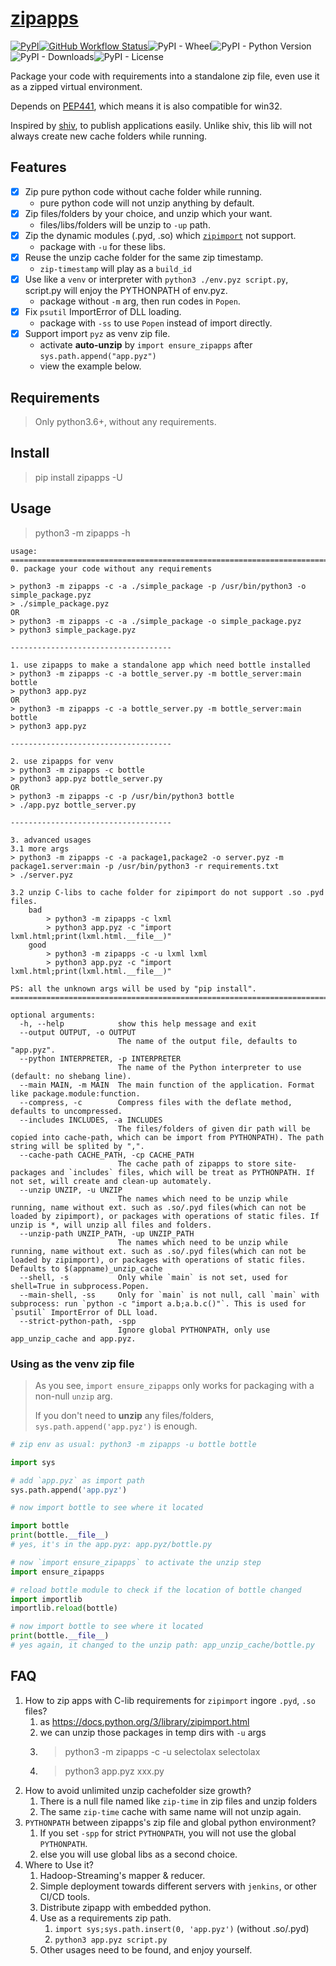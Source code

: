 # [zipapps](https://github.com/ClericPy/zipapps)
[![PyPI](https://img.shields.io/pypi/v/zipapps?style=plastic)](https://pypi.org/project/zipapps/)[![GitHub Workflow Status](https://img.shields.io/github/workflow/status/clericpy/zipapps/Python%20package?style=plastic)](https://github.com/ClericPy/zipapps/actions?query=workflow%3A%22Python+package%22)![PyPI - Wheel](https://img.shields.io/pypi/wheel/zipapps?style=plastic)![PyPI - Python Version](https://img.shields.io/pypi/pyversions/zipapps?style=plastic)![PyPI - Downloads](https://img.shields.io/pypi/dm/zipapps?style=plastic)![PyPI - License](https://img.shields.io/pypi/l/zipapps?style=plastic)

Package your code with requirements into a standalone zip file, even use it as a zipped virtual environment.

Depends on [PEP441](https://www.python.org/dev/peps/pep-0441/), which means it is also compatible for win32.

Inspired by [shiv](https://github.com/linkedin/shiv), to publish applications easily. Unlike shiv, this lib will not always create new cache folders while running.


## Features
- [x] Zip pure python code without cache folder while running.
  - pure python code will not unzip anything by default.
- [x] Zip files/folders by your choice, and unzip which your want.
  - files/libs/folders will be unzip to `-up` path.
- [x] Zip the dynamic modules (.pyd, .so) which [`zipimport`](https://docs.python.org/3/library/zipimport.html) not support.
  - package with `-u` for these libs.
- [x] Reuse the unzip cache folder for the same zip timestamp. 
  - `zip-timestamp` will play as a `build_id`
- [x] Use like a `venv` or interpreter with `python3 ./env.pyz script.py`, script.py will enjoy the PYTHONPATH of env.pyz.
  - package without `-m` arg, then run codes in `Popen`.
- [x] Fix `psutil` ImportError of DLL loading.
  - package with `-ss` to use `Popen` instead of import directly.
- [x] Support import `pyz` as venv zip file.
  - activate **auto-unzip** by `import ensure_zipapps` after `sys.path.append("app.pyz")`
  - view the example below.

## Requirements

> Only python3.6+, without any requirements.

## Install

> pip install zipapps -U

## Usage

> python3 -m zipapps -h

```
usage:
===========================================================================
0. package your code without any requirements

> python3 -m zipapps -c -a ./simple_package -p /usr/bin/python3 -o simple_package.pyz
> ./simple_package.pyz
OR
> python3 -m zipapps -c -a ./simple_package -o simple_package.pyz
> python3 simple_package.pyz

------------------------------------

1. use zipapps to make a standalone app which need bottle installed
> python3 -m zipapps -c -a bottle_server.py -m bottle_server:main bottle
> python3 app.pyz
OR
> python3 -m zipapps -c -a bottle_server.py -m bottle_server:main bottle
> python3 app.pyz

------------------------------------

2. use zipapps for venv
> python3 -m zipapps -c bottle
> python3 app.pyz bottle_server.py
OR
> python3 -m zipapps -c -p /usr/bin/python3 bottle
> ./app.pyz bottle_server.py

------------------------------------

3. advanced usages
3.1 more args
> python3 -m zipapps -c -a package1,package2 -o server.pyz -m package1.server:main -p /usr/bin/python3 -r requirements.txt
> ./server.pyz

3.2 unzip C-libs to cache folder for zipimport do not support .so .pyd files.
    bad
        > python3 -m zipapps -c lxml
        > python3 app.pyz -c "import lxml.html;print(lxml.html.__file__)"
    good
        > python3 -m zipapps -c -u lxml lxml
        > python3 app.pyz -c "import lxml.html;print(lxml.html.__file__)"

PS: all the unknown args will be used by "pip install".
===========================================================================

optional arguments:
  -h, --help            show this help message and exit
  --output OUTPUT, -o OUTPUT
                        The name of the output file, defaults to "app.pyz".
  --python INTERPRETER, -p INTERPRETER
                        The name of the Python interpreter to use (default: no shebang line).
  --main MAIN, -m MAIN  The main function of the application. Format like package.module:function.
  --compress, -c        Compress files with the deflate method, defaults to uncompressed.
  --includes INCLUDES, -a INCLUDES
                        The files/folders of given dir path will be copied into cache-path, which can be import from PYTHONPATH). The path string will be splited by ",".
  --cache-path CACHE_PATH, -cp CACHE_PATH
                        The cache path of zipapps to store site-packages and `includes` files, which will be treat as PYTHONPATH. If not set, will create and clean-up automately.
  --unzip UNZIP, -u UNZIP
                        The names which need to be unzip while running, name without ext. such as .so/.pyd files(which can not be loaded by zipimport), or packages with operations of static files. If unzip is *, will unzip all files and folders.
  --unzip-path UNZIP_PATH, -up UNZIP_PATH
                        The names which need to be unzip while running, name without ext. such as .so/.pyd files(which can not be loaded by zipimport), or packages with operations of static files. Defaults to $(appname)_unzip_cache
  --shell, -s           Only while `main` is not set, used for shell=True in subprocess.Popen.
  --main-shell, -ss     Only for `main` is not null, call `main` with subprocess: run `python -c "import a.b;a.b.c()"`. This is used for `psutil` ImportError of DLL load.
  --strict-python-path, -spp
                        Ignore global PYTHONPATH, only use app_unzip_cache and app.pyz.
```

### Using as the venv zip file

> As you see, `import ensure_zipapps` only works for packaging with a non-null `unzip` arg.
> 
> If you don't need to **unzip** any files/folders, `sys.path.append('app.pyz')` is enough.

```python
# zip env as usual: python3 -m zipapps -u bottle bottle

import sys

# add `app.pyz` as import path
sys.path.append('app.pyz')

# now import bottle to see where it located

import bottle
print(bottle.__file__)
# yes, it's in the app.pyz: app.pyz/bottle.py

# now `import ensure_zipapps` to activate the unzip step
import ensure_zipapps

# reload bottle module to check if the location of bottle changed
import importlib
importlib.reload(bottle)

# now import bottle to see where it located
print(bottle.__file__)
# yes again, it changed to the unzip path: app_unzip_cache/bottle.py
```


## FAQ

1. How to zip apps with C-lib requirements for `zipimport` ingore `.pyd`, `.so` files?
   1. as https://docs.python.org/3/library/zipimport.html
   2. we can unzip those packages in temp dirs with `-u` args
   3. > python3 -m zipapps -c -u selectolax selectolax
   4. > python3 app.pyz xxx.py
2. How to avoid  unlimited unzip cachefolder size growth?
   1. There is a null file named like `zip-time` in zip files and unzip folders
   2. The same `zip-time` cache with same name will not unzip again.
3. `PYTHONPATH` between zipapps's zip file and global python environment?
   1. If you set `-spp` for strict `PYTHONPATH`, you will not use the global `PYTHONPATH`.
   2. else you will use global libs as a second choice.
4. Where to Use it?
   1. Hadoop-Streaming's mapper & reducer.
   2. Simple deployment towards different servers with `jenkins`, or other CI/CD tools.
   3. Distribute zipapp with embedded python.
   4. Use as a requirements zip path.
      1. `import sys;sys.path.insert(0, 'app.pyz')` (without .so/.pyd)
      2. `python3 app.pyz script.py`
   5. Other usages need to be found, and enjoy yourself.
